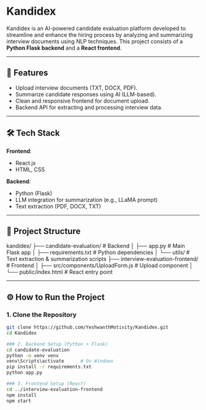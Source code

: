 # Kandidex

Kandidex is an AI-powered candidate evaluation platform developed to streamline and enhance the hiring process by analyzing and summarizing interview documents using NLP techniques. This project consists of a **Python Flask backend** and a **React frontend**.

---

## 🚀 Features

- Upload interview documents (TXT, DOCX, PDF).
- Summarize candidate responses using AI (LLM-based).
- Clean and responsive frontend for document upload.
- Backend API for extracting and processing interview data.

---

## 🛠️ Tech Stack

**Frontend**:  
- React.js  
- HTML, CSS  

**Backend**:  
- Python (Flask)  
- LLM integration for summarization (e.g., LLaMA prompt)  
- Text extraction (PDF, DOCX, TXT)

---

## 📁 Project Structure
kandidex/
├── candidate-evaluation/             # Backend
│   ├── app.py                        # Main Flask app
│   ├── requirements.txt              # Python dependencies
│   └── utils/                        # Text extraction & summarization scripts
├── interview-evaluation-frontend/    # Frontend
│   ├── src/components/UploadForm.js  # Upload component
│   └── public/index.html             # React entry point

---

## ⚙️ How to Run the Project

### 1. Clone the Repository

```bash
git clone https://github.com/YeshwanthMotivity/Kandidex.git
cd Kandidex

### 2. Backend Setup (Python + Flask)
cd candidate-evaluation
python -m venv venv
venv\Scripts\activate      # On Windows
pip install -r requirements.txt
python app.py

### 3. Frontend Setup (React)
cd ../interview-evaluation-frontend
npm install
npm start
